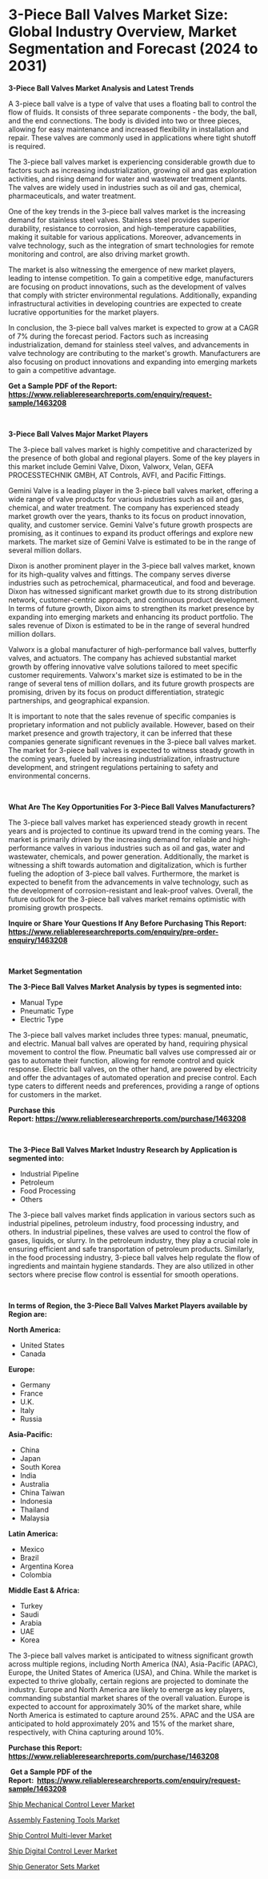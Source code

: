 <p><h1>3-Piece Ball Valves Market Size: Global Industry Overview, Market Segmentation and Forecast (2024 to 2031)</h1></p><p><strong>3-Piece Ball Valves Market Analysis and Latest Trends</strong></p>
<p><p>A 3-piece ball valve is a type of valve that uses a floating ball to control the flow of fluids. It consists of three separate components - the body, the ball, and the end connections. The body is divided into two or three pieces, allowing for easy maintenance and increased flexibility in installation and repair. These valves are commonly used in applications where tight shutoff is required.</p><p>The 3-piece ball valves market is experiencing considerable growth due to factors such as increasing industrialization, growing oil and gas exploration activities, and rising demand for water and wastewater treatment plants. The valves are widely used in industries such as oil and gas, chemical, pharmaceuticals, and water treatment.</p><p>One of the key trends in the 3-piece ball valves market is the increasing demand for stainless steel valves. Stainless steel provides superior durability, resistance to corrosion, and high-temperature capabilities, making it suitable for various applications. Moreover, advancements in valve technology, such as the integration of smart technologies for remote monitoring and control, are also driving market growth.</p><p>The market is also witnessing the emergence of new market players, leading to intense competition. To gain a competitive edge, manufacturers are focusing on product innovations, such as the development of valves that comply with stricter environmental regulations. Additionally, expanding infrastructural activities in developing countries are expected to create lucrative opportunities for the market players.</p><p>In conclusion, the 3-piece ball valves market is expected to grow at a CAGR of 7% during the forecast period. Factors such as increasing industrialization, demand for stainless steel valves, and advancements in valve technology are contributing to the market's growth. Manufacturers are also focusing on product innovations and expanding into emerging markets to gain a competitive advantage.</p></p>
<p><strong>Get a Sample PDF of the Report:&nbsp; <a href="https://www.reliableresearchreports.com/enquiry/request-sample/1463208">https://www.reliableresearchreports.com/enquiry/request-sample/1463208</a></strong></p>
<p>&nbsp;</p>
<p><strong>3-Piece Ball Valves Major Market Players</strong></p>
<p><p>The 3-piece ball valves market is highly competitive and characterized by the presence of both global and regional players. Some of the key players in this market include Gemini Valve, Dixon, Valworx, Velan, GEFA PROCESSTECHNIK GMBH, AT Controls, AVFI, and Pacific Fittings.</p><p>Gemini Valve is a leading player in the 3-piece ball valves market, offering a wide range of valve products for various industries such as oil and gas, chemical, and water treatment. The company has experienced steady market growth over the years, thanks to its focus on product innovation, quality, and customer service. Gemini Valve's future growth prospects are promising, as it continues to expand its product offerings and explore new markets. The market size of Gemini Valve is estimated to be in the range of several million dollars.</p><p>Dixon is another prominent player in the 3-piece ball valves market, known for its high-quality valves and fittings. The company serves diverse industries such as petrochemical, pharmaceutical, and food and beverage. Dixon has witnessed significant market growth due to its strong distribution network, customer-centric approach, and continuous product development. In terms of future growth, Dixon aims to strengthen its market presence by expanding into emerging markets and enhancing its product portfolio. The sales revenue of Dixon is estimated to be in the range of several hundred million dollars.</p><p>Valworx is a global manufacturer of high-performance ball valves, butterfly valves, and actuators. The company has achieved substantial market growth by offering innovative valve solutions tailored to meet specific customer requirements. Valworx's market size is estimated to be in the range of several tens of million dollars, and its future growth prospects are promising, driven by its focus on product differentiation, strategic partnerships, and geographical expansion.</p><p>It is important to note that the sales revenue of specific companies is proprietary information and not publicly available. However, based on their market presence and growth trajectory, it can be inferred that these companies generate significant revenues in the 3-piece ball valves market. The market for 3-piece ball valves is expected to witness steady growth in the coming years, fueled by increasing industrialization, infrastructure development, and stringent regulations pertaining to safety and environmental concerns.</p></p>
<p>&nbsp;</p>
<p><strong>What Are The Key Opportunities For 3-Piece Ball Valves Manufacturers?</strong></p>
<p><p>The 3-piece ball valves market has experienced steady growth in recent years and is projected to continue its upward trend in the coming years. The market is primarily driven by the increasing demand for reliable and high-performance valves in various industries such as oil and gas, water and wastewater, chemicals, and power generation. Additionally, the market is witnessing a shift towards automation and digitalization, which is further fueling the adoption of 3-piece ball valves. Furthermore, the market is expected to benefit from the advancements in valve technology, such as the development of corrosion-resistant and leak-proof valves. Overall, the future outlook for the 3-piece ball valves market remains optimistic with promising growth prospects.</p></p>
<p><strong>Inquire or Share Your Questions If Any Before Purchasing This Report: <a href="https://www.reliableresearchreports.com/enquiry/pre-order-enquiry/1463208">https://www.reliableresearchreports.com/enquiry/pre-order-enquiry/1463208</a></strong></p>
<p>&nbsp;</p>
<p><strong>Market Segmentation</strong></p>
<p><strong>The 3-Piece Ball Valves Market Analysis by types is segmented into:</strong></p>
<p><ul><li>Manual Type</li><li>Pneumatic Type</li><li>Electric Type</li></ul></p>
<p><p>The 3-piece ball valves market includes three types: manual, pneumatic, and electric. Manual ball valves are operated by hand, requiring physical movement to control the flow. Pneumatic ball valves use compressed air or gas to automate their function, allowing for remote control and quick response. Electric ball valves, on the other hand, are powered by electricity and offer the advantages of automated operation and precise control. Each type caters to different needs and preferences, providing a range of options for customers in the market.</p></p>
<p><strong>Purchase this Report:&nbsp;<a href="https://www.reliableresearchreports.com/purchase/1463208">https://www.reliableresearchreports.com/purchase/1463208</a></strong></p>
<p>&nbsp;</p>
<p><strong>The 3-Piece Ball Valves Market Industry Research by Application is segmented into:</strong></p>
<p><ul><li>Industrial Pipeline</li><li>Petroleum</li><li>Food Processing</li><li>Others</li></ul></p>
<p><p>The 3-piece ball valves market finds application in various sectors such as industrial pipelines, petroleum industry, food processing industry, and others. In industrial pipelines, these valves are used to control the flow of gases, liquids, or slurry. In the petroleum industry, they play a crucial role in ensuring efficient and safe transportation of petroleum products. Similarly, in the food processing industry, 3-piece ball valves help regulate the flow of ingredients and maintain hygiene standards. They are also utilized in other sectors where precise flow control is essential for smooth operations.</p></p>
<p>&nbsp;</p>
<p><strong>In terms of Region, the 3-Piece Ball Valves Market Players available by Region are:</strong></p>
<p>
    <p> <strong> North America: </strong>
        <ul>
            <li>United States</li>
            <li>Canada</li>
        </ul>
        </p> 
    <p> <strong> Europe: </strong>
        <ul>
            <li>Germany</li>
            <li>France</li>
            <li>U.K.</li>
            <li>Italy</li>
            <li>Russia</li>
        </ul>
        </p> 
    <p> <strong> Asia-Pacific: </strong>
        <ul>
            <li>China</li>
            <li>Japan</li>
            <li>South Korea</li>
            <li>India</li>
            <li>Australia</li>
            <li>China Taiwan</li>
            <li>Indonesia</li>
            <li>Thailand</li>
            <li>Malaysia</li>
        </ul>
        </p> 
    <p> <strong> Latin America: </strong>
        <ul>
            <li>Mexico</li>
            <li>Brazil</li>
            <li>Argentina Korea</li>
            <li>Colombia</li>
        </ul>
        </p> 
    <p> <strong> Middle East & Africa: </strong>
        <ul>
            <li>Turkey</li>
            <li>Saudi</li>
            <li>Arabia</li>
            <li>UAE</li>
            <li>Korea</li>
        </ul>
    </p>
    </p>
<p><p>The 3-piece ball valves market is anticipated to witness significant growth across multiple regions, including North America (NA), Asia-Pacific (APAC), Europe, the United States of America (USA), and China. While the market is expected to thrive globally, certain regions are projected to dominate the industry. Europe and North America are likely to emerge as key players, commanding substantial market shares of the overall valuation. Europe is expected to account for approximately 30% of the market share, while North America is estimated to capture around 25%. APAC and the USA are anticipated to hold approximately 20% and 15% of the market share, respectively, with China capturing around 10%.</p></p>
<p><strong>Purchase this Report: <a href="https://www.reliableresearchreports.com/purchase/1463208">https://www.reliableresearchreports.com/purchase/1463208</a></strong></p>
<p>&nbsp;<strong>Get a Sample PDF of the Report:&nbsp;&nbsp;<a href="https://www.reliableresearchreports.com/enquiry/request-sample/1463208">https://www.reliableresearchreports.com/enquiry/request-sample/1463208</a></strong></p>
<p><strong></strong></p>
<p><p><a href="https://github.com/luckyshygirl/Market-Research-Report-List-2/blob/main/ship-mechanical-control-lever-market.md">Ship Mechanical Control Lever Market</a></p><p><a href="https://github.com/gdfhhhj/Market-Research-Report-List-2/blob/main/assembly-fastening-tools-market.md">Assembly Fastening Tools Market</a></p><p><a href="https://github.com/vimar16th/Market-Research-Report-List-2/blob/main/ship-control-multi-lever-market.md">Ship Control Multi-lever Market</a></p><p><a href="https://github.com/pizolina/Market-Research-Report-List-2/blob/main/ship-digital-control-lever-market.md">Ship Digital Control Lever Market</a></p><p><a href="https://github.com/sofayahoo2023/Market-Research-Report-List-2/blob/main/ship-generator-sets-market.md">Ship Generator Sets Market</a></p></p>